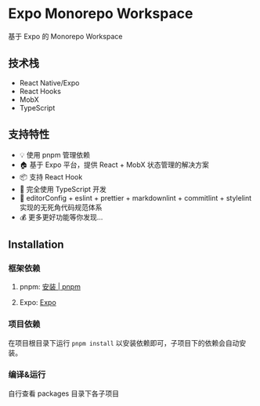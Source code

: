 # Expo Monorepo Workspace

基于 Expo 的 Monorepo Workspace

## 技术栈

- React Native/Expo
- React Hooks
- MobX
- TypeScript

## 支持特性

- 💡 使用 pnpm 管理依赖
- 🏠 基于 Expo 平台，提供 React + MobX 状态管理的解决方案
- 📦 支持 React Hook
- 🥣 完全使用 TypeScript 开发
- 👮 editorConfig + eslint + prettier + markdownlint + commitlint + stylelint 实现的无死角代码规范体系
- 💰 更多更好功能等你发现...

## Installation

### 框架依赖

1. pnpm: [安装 | pnpm](https://pnpm.io/zh/installation)

2. Expo: [Expo](https://expo.dev)

### 项目依赖

在项目根目录下运行 `pnpm install` 以安装依赖即可，子项目下的依赖会自动安装。

### 编译&运行

自行查看 packages 目录下各子项目

